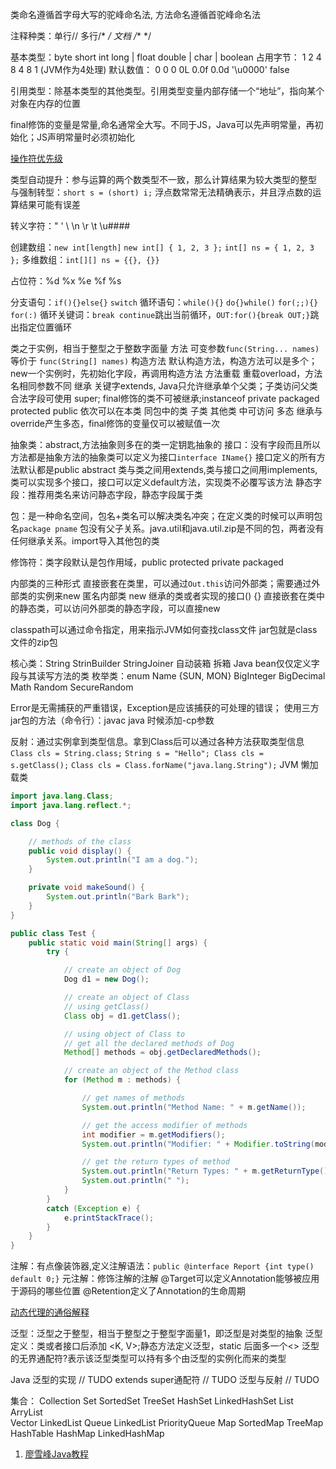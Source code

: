 类命名遵循首字母大写的驼峰命名法, 方法命名遵循首驼峰命名法

注释种类：单行// 多行/* */ 文档 /** */

基本类型：byte short int long | float double | char | boolean
占用字节： 1     2    4    8      4     8        1  (JVM作为4处理)
默认数值： 0     0    0   0L     0.0f  0.0d  '\u0000'  false

引用类型：除基本类型的其他类型。引用类型变量内部存储一个“地址”，指向某个对象在内存的位置

final修饰的变量是常量,命名通常全大写。不同于JS，Java可以先声明常量，再初始化；JS声明常量时必须初始化

[操作符优先级](https://introcs.cs.princeton.edu/java/11precedence/)

类型自动提升：参与运算的两个数类型不一致，那么计算结果为较大类型的整型
与强制转型：`short s = (short) i;`
浮点数常常无法精确表示，并且浮点数的运算结果可能有误差

转义字符：\" \' \\ \n \r \t \u####

创建数组：`new int[length]` `new int[] { 1, 2, 3 };` `int[] ns = { 1, 2, 3 };`
多维数组：`int[][] ns = {{}, {}}`

占位符：%d %x %e %f %s

分支语句：`if(){}else{}` `switch`
循环语句：`while(){}` `do{}while()` `for(;;){}` `for(:)`
循环关键词：`break continue`跳出当前循环，`OUT:for(){break OUT;}`跳出指定位置循环

类之于实例，相当于整型之于整数字面量
方法     可变参数`func(String... names)` 等价于 `func(String[] names)`
构造方法  默认构造方法，构造方法可以是多个；new一个实例时，先初始化字段，再调用构造方法
方法重载  重载overload，方法名相同参数不同
继承     关键字extends, Java只允许继承单个父类；子类访问父类合法字段可使用 super; final修饰的类不可被继承;instanceof
private packaged protected public 依次可以在本类 同包中的类 子类 其他类 中可访问
多态     继承与override产生多态，final修饰的变量仅可以被赋值一次

抽象类：abstract,方法抽象则多在的类一定钥匙抽象的
接口：没有字段而且所以方法都是抽象方法的抽象类可以定义为接口`interface IName{}` 接口定义的所有方法默认都是public abstract
     类与类之间用extends,类与接口之间用implements,类可以实现多个接口，接口可以定义default方法，实现类不必覆写该方法
静态字段：推荐用类名来访问静态字段，静态字段属于类

包：是一种命名空间，包名+类名可以解决类名冲突；在定义类的时候可以声明包名`package pname`
   包没有父子关系。java.util和java.util.zip是不同的包，两者没有任何继承关系。import导入其他包的类

修饰符：类字段默认是包作用域，public protected private packaged

内部类的三种形式
直接嵌套在类里，可以通过`Out.this`访问外部类；需要通过外部类的实例来new
匿名内部类 new 继承的类或者实现的接口() {}
直接嵌套在类中的静态类，可以访问外部类的静态字段，可以直接new

classpath可以通过命令指定，用来指示JVM如何查找class文件
jar包就是class文件的zip包

核心类：String StrinBuilder StringJoiner 
自动装箱 拆箱
Java bean仅仅定义字段与其读写方法的类
枚举类：enum Name {SUN, MON}
BigInteger BigDecimal Math Random SecureRandom

Error是无需捕获的严重错误，Exception是应该捕获的可处理的错误；
使用三方jar包的方法（命令行）：javac java 时候添加-cp参数

反射：通过实例拿到类型信息。拿到Class后可以通过各种方法获取类型信息
`Class cls = String.class;`
`String s = "Hello"; Class cls = s.getClass();`
`Class cls = Class.forName("java.lang.String");`
JVM 懒加载类
```java
import java.lang.Class;
import java.lang.reflect.*;

class Dog {

    // methods of the class
    public void display() {
        System.out.println("I am a dog.");
    }

    private void makeSound() {
        System.out.println("Bark Bark");
    }
}

public class Test {
    public static void main(String[] args) {
        try {

            // create an object of Dog
            Dog d1 = new Dog();

            // create an object of Class
            // using getClass()
            Class obj = d1.getClass();

            // using object of Class to
            // get all the declared methods of Dog
            Method[] methods = obj.getDeclaredMethods();

            // create an object of the Method class
            for (Method m : methods) {

                // get names of methods
                System.out.println("Method Name: " + m.getName());

                // get the access modifier of methods
                int modifier = m.getModifiers();
                System.out.println("Modifier: " + Modifier.toString(modifier));

                // get the return types of method
                System.out.println("Return Types: " + m.getReturnType());
                System.out.println(" ");
            }
        }
        catch (Exception e) {
            e.printStackTrace();
        }
    }
}
```

注解：有点像装饰器,定义注解语法：`public @interface Report {int type() default 0;}`
元注解：修饰注解的注解
@Target可以定义Annotation能够被应用于源码的哪些位置
@Retention定义了Annotation的生命周期

[动态代理的通俗解释](https://www.liaoxuefeng.com/wiki/1252599548343744/1264804593397984#0)

泛型：泛型之于整型，相当于整型之于整型字面量1，即泛型是对类型的抽象
泛型定义：类或者接口后添加 <K, V>;静态方法定义泛型，static 后面多一个<>
泛型的无界通配符?表示该泛型类型可以持有多个由泛型的实例化而来的类型     

Java 泛型的实现       // TUDO
extends super通配符  // TUDO
泛型与反射            // TUDO

集合：
Collection Set   SortedSet     TreeSet
                 HashSet
                 LinkedHashSet
           List  ArryList     
                 Vector
                 LinkedList
           Queue LinkedList
                 PriorityQueue
Map   SortedMap      TreeMap
      HashTable 
      HashMap
      LinkedHashMap

1. [廖雪峰Java教程](https://www.liaoxuefeng.com/wiki/1252599548343744)
